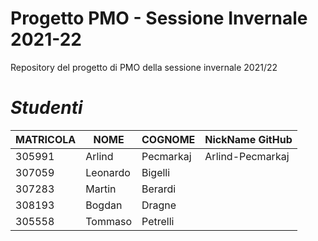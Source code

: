 # Progetto PMO - Sessione Invernale 2021-22
Repository del progetto di PMO della sessione invernale 2021/22
<br>
# *Studenti*
| MATRICOLA | NOME     | COGNOME   | NickName GitHub  |
|-----------|----------|-----------| -----------------|
| 305991    | Arlind   | Pecmarkaj | Arlind-Pecmarkaj |
| 307059    | Leonardo | Bigelli   |                  |
| 307283    | Martin   | Berardi   |                  |
| 308193    | Bogdan   | Dragne    |                  |
| 305558    | Tommaso  | Petrelli  |                  |
